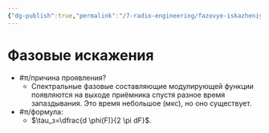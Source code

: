 ```yaml
---
{"dg-publish":true,"permalink":"/7-radio-engineering/fazovye-iskazheniya/","title":"Фазовые искажения","tags":["схемотехника","рпру","искажения"]}
---
```



# Фазовые искажения

- #π/причина проявления?
	- Спектральные фазовые составляющие модулирующей функции появляются на выходе приёмника спустя разное время запаздывания. Это время небольшое (мкс), но оно существует.
- #π/формула:
	- $\tau_з=\dfrac{d \phi(F)}{2 \pi dF}$.
